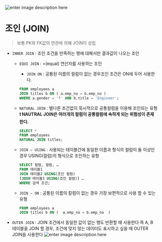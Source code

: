 ![enter image description here](https://d2h0cx97tjks2p.cloudfront.net/blogs/wp-content/uploads/sites/2/2018/07/SQL-RDMS-Ideas-01-1.jpg)

# 조인 (JOIN)
> 보통 PK와 FK값의 연관에 의해 JOIN이 성립

- `INNER JOIN` : 조인 조건을 만족하는 행에 대해서만 결과값이 나오는 조인
	- `EQUI JOIN` : =(equal) 연산자를 사용하는 조인
		- `JOIN ON` : 공통된 이름의 컬럼이 없는 경우조인 조건은 ON에 두어 사용한다.

		``` sql
		FROM employees a
		JOIN titles b ON ( a.emp_no = b.emp_no )
		WHERE a.gender = 'f' AND b.title = 'Engineer';
		```
	- `NATURAL JOIN` : 별다른 조건없이 묵시적으로 공통컬럼을 이용해 조인되는 유형
		**❗️ NAUTRAL JOIN은 여러개의 컬럼이 공통컬럼에 속하게 되는 위험성이 존재한다.**
		``` sql
		SELECT *
		FROM employees
		NATURAL JOIN titles;
		```
	- `JOIN ~ USING` : 사용되는 테이블간에 동일한 이름과 형식의 컬럼이 둘 이상인 경우 USING(컬럼)의 형식으로 조인하는 유형
		```sql
		SELECT 컬럼, 컬럼, …
		FROM 테이블1
		JOIN 테이블2 USING(조인 컬럼)
		[JOIN 테이블3 USING(조인 컬럼)] …
		WHERE 검색 조건;
		```
	- `JOIN ~ ON` : 공통된 이름의 칼럼이 없는 경우 가장 보편적으로 사용 할 수 있는 유형
		```sql
		FROM employees a
		JOIN titles b ON (  a.emp_no = b.emp_no  )
		```
- `OUTER JOIN` : JOIN 조건에서 동일한 값이 없는 행도 반환할 때 사용한다
	즉 A, B 테이블을 JOIN 할 경우, 조건에 맞지 않는 데이터도 표시하고 싶을 때 OUTER JOIN을 사용한다
	![enter image description here](http://rapapa.net/wp/wp-content/uploads/2012/06/Visual_SQL_JOINS_V2.png)
